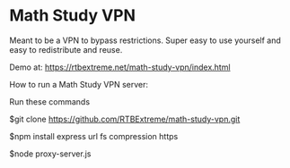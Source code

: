 # Math Study VPN
Meant to be a VPN to bypass restrictions. Super easy to use yourself and easy to redistribute and reuse.

Demo at: https://rtbextreme.net/math-study-vpn/index.html

How to run a Math Study VPN server:

Run these commands

$git clone https://github.com/RTBExtreme/math-study-vpn.git

$npm install express url fs compression https

$node proxy-server.js
